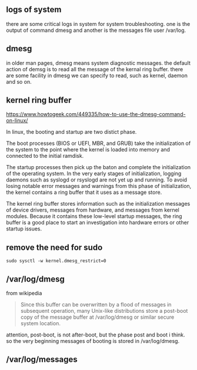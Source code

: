## logs of system
there are some critical logs in system for system troubleshooting.
one is the output of command dmesg and another is the messages file user /var/log.

## dmesg
in older man pages, dmesg means system diagnostic messages.
the default action of demsg is to read all the message of the kernal ring buffer.
there are some facility in dmesg we can specify to read, such as kernel, daemon and so on.

## kernel ring buffer

https://www.howtogeek.com/449335/how-to-use-the-dmesg-command-on-linux/

In linux, the booting and startup are two distict phase.

The boot processes (BIOS or UEFI, MBR, and GRUB) take the initialization of the system
to the point where the kernel is loaded into memory and connected to the initial ramdisk.

The startup processes then pick up the baton and complete the initialization of the operating system.
In the very early stages of initialization, logging daemons such as syslogd or rsyslogd are not yet up and running.
To avoid losing notable error messages and warnings from this phase of initialization,
the kernel contains a ring buffer that it uses as a message store.

The kernel ring buffer stores information such as the initialization messages of device drivers,
messages from hardware, and messages from kernel modules.
Because it contains these low-level startup messages,
the ring buffer is a good place to start an investigation into hardware errors or other startup issues.


## remove the need for sudo
```
sudo sysctl -w kernel.dmesg_restrict=0
```

## /var/log/dmesg
from wikipedia
> Since this buffer can be overwritten by a flood of messages in subsequent operation,
  many Unix-like distributions store a post-boot copy of the message buffer
  at /var/log/dmesg or similar secure system location.

attention, post-boot, is not after-boot, but the phase post and boot i think.
so the very beginning messages of booting is stored in /var/log/dmesg. 

## /var/log/messages

